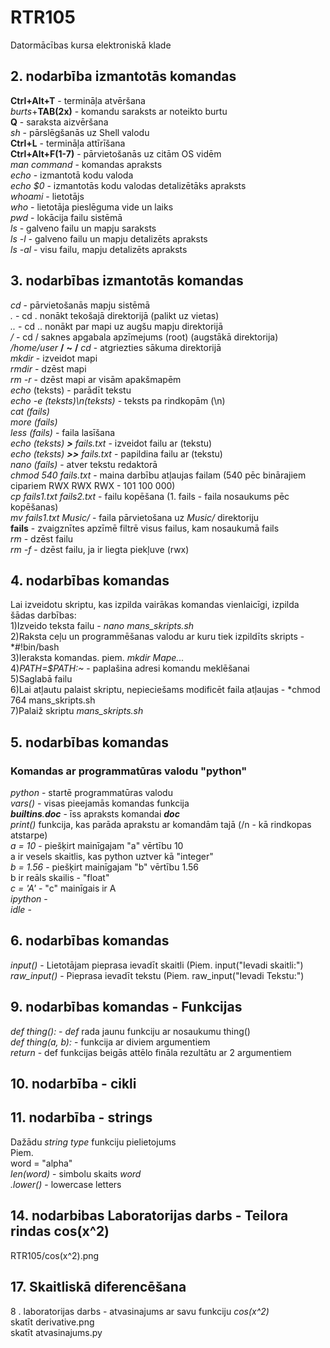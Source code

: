 # RTR105
Datormācības kursa elektroniskā klade
## 2. nodarbība izmantotās komandas
**Ctrl+Alt+T** - termināļa atvēršana  
*burts*+**TAB(2x)** - komandu saraksts ar noteikto burtu  
**Q** - saraksta aizvēršana  
*sh* - pārslēgšanās uz Shell valodu  
**Ctrl+L** - termināļa attīrīšana  
**Ctrl+Alt+F(1-7)** - pārvietošanās uz citām OS vidēm  
*man* *command* - komandas apraksts  
*echo* - izmantotā kodu valoda  
*echo $0* - izmantotās kodu valodas detalizētāks apraksts  
*whoami* - lietotājs  
*who* - lietotāja pieslēguma vide un laiks  
*pwd* - lokācija failu sistēmā  
*ls* - galveno failu un mapju saraksts  
*ls -l* - galveno failu un mapju detalizēts apraksts  
*ls -al* - visu failu, mapju detalizēts apraksts
## 3. nodarbības izmantotās komandas
*cd* - pārvietošanās mapju sistēmā  
*.* - cd . nonākt tekošajā direktorijā (palikt uz vietas)  
*..* - cd .. nonākt par mapi uz augšu mapju direktorijā  
*/* - cd / saknes apgabala apzīmejums (root) (augstākā direktorija)  
*/home/user* **/** **~** **/** *cd* - atgriezties sākuma direktorijā  
*mkdir* - izveidot mapi  
*rmdir* - dzēst mapi  
*rm -r* - dzēst mapi ar visām apakšmapēm  
*echo* (teksts) - parādīt tekstu  
*echo -e (teksts)\n(teksts)* - teksts pa rindkopām (\n)  
*cat (fails)  
more (fails)  
less (fails)* - faila lasīšana  
*echo (teksts) **>** fails.txt* - izveidot failu ar (tekstu)  
*echo (teksts) **>>** fails.txt* - papildina failu ar (tekstu)  
*nano (fails)* - atver tekstu redaktorā  
*chmod 540 fails.txt* - maina darbību atļaujas failam (540 pēc binārajiem cipariem RWX RWX RWX - 101 100 000)  
*cp fails1.txt fails2.txt* - failu kopēšana (1. fails - faila nosaukums pēc kopēšanas)  
*mv fails1.txt Music/* - faila pārvietošana uz *Music/* direktoriju  
**fails** - zvaigznītes apzīmē filtrē visus failus, kam nosaukumā fails  
*rm* - dzēst failu  
*rm -f* - dzēst failu, ja ir liegta piekļuve (rwx)  
## 4. nodarbības komandas 
Lai izveidotu skriptu, kas izpilda vairākas komandas vienlaicīgi, izpilda šādas darbības:  
1)Izveido teksta failu - *nano mans_skripts.sh*  
2)Raksta ceļu un programmēšanas valodu ar kuru tiek izpildīts skripts - *#!bin/bash  
3)Ieraksta komandas. piem. *mkdir Mape...*  
4)*PATH=$PATH:~* - paplašina adresi komandu meklēšanai  
5)Saglabā failu  
6)Lai atļautu palaist skriptu, nepieciešams modificēt faila atļaujas - *chmod 764 mans_skripts.sh  
7)Palaiž skriptu *mans_skripts.sh*
## 5. nodarbības komandas  
### Komandas ar programmatūras valodu "python"  
*python* - startē programmatūras valodu  
*vars()* - visas pieejamās komandas funkcija  
*__builtins__.__doc__* - īss apraksts komandai *__doc__*  
*print()* funkcija, kas parāda aprakstu ar komandām tajā (/n - kā rindkopas atstarpe)  
*a = 10* - piešķirt mainīgajam "a" vērtību 10  
a ir vesels skaitlis, kas python uztver kā "integer"  
*b = 1.56* - piešķirt mainīgajam "b" vērtību 1.56   
b ir reāls skailis - "float"  
*c = 'A'* - "c" mainīgais ir A  
*ipython* -  
*idle* -
## 6. nodarbības komandas
*input()* - Lietotājam pieprasa ievadīt skaitli (Piem. input("Ievadi skaitli:")  
*raw_input()* - Pieprasa ievadīt tekstu (Piem. raw_input("Ievadi Tekstu:")  
## 9. nodarbības komandas - Funkcijas
*def thing():* - *def* rada jaunu funkciju ar nosaukumu thing()  
*def thing(a, b):* - funkcija ar diviem argumentiem  
*return* - def funkcijas beigās attēlo fināla rezultātu ar 2 argumentiem  
## 10. nodarbība - cikli  
## 11. nodarbība - strings  
Dažādu *string type* funkciju pielietojums  
Piem.  
word = "alpha"  
*len(word)* - simbolu skaits *word*  
*.lower()* - lowercase letters  
## 14. nodarbibas Laboratorijas darbs - Teilora rindas cos(x^2)  
 RTR105/cos(x^2).png

## 17. Skaitliskā diferencēšana
8 . laboratorijas darbs - atvasinajums ar savu funkciju *cos(x^2)*  
skatīt derivative.png  
skatīt atvasinajums.py


